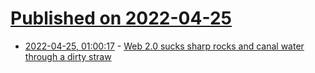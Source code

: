# [Published on 2022-04-25](index.md)

* [2022-04-25, 01:00:17](https://news.ycombinator.com/item?id=31149751) - [Web 2.0 sucks sharp rocks and canal water through a dirty straw](https://stormrider.io/blog/20220424.html)
